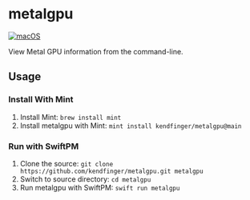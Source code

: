 # metalgpu

[![macOS](https://github.com/kendfinger/metalgpu/actions/workflows/macos.yml/badge.svg)](https://github.com/kendfinger/metalgpu/actions/workflows/macos.yml)

View Metal GPU information from the command-line.

## Usage

### Install With Mint

1. Install Mint: `brew install mint`
2. Install metalgpu with Mint: `mint install kendfinger/metalgpu@main`

### Run with SwiftPM

1. Clone the source: `git clone https://github.com/kendfinger/metalgpu.git metalgpu`
2. Switch to source directory: `cd metalgpu`
3. Run metalgpu with SwiftPM: `swift run metalgpu`
